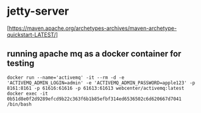 # jetty-server
[https://maven.apache.org/archetypes-archives/maven-archetype-quickstart-LATEST/]


running apache mq as a docker container for testing
---------------------	
``
docker run --name='activemq' -it --rm -d -e 'ACTIVEMQ_ADMIN_LOGIN=admin' -e 'ACTIVEMQ_ADMIN_PASSWORD=apple123' -p 8161:8161 -p 61616:61616 -p 61613:61613 webcenter/activemq:latest
docker exec -it 0b51d8e0f2d9289efcd9b22c363f6b1b85efbf314ed6536502c6d620667d7041 /bin/bash
``
